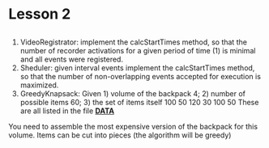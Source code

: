 # Lesson 2
## 
1. VideoRegistrator: implement the calcStartTimes method, so that the number of recorder activations for a given period of time (1) is minimal and all events were registered.
2. Sheduler: given interval events implement the calcStartTimes method, so that the number of non-overlapping events accepted for execution is maximized.
3. GreedyKnapsack: Given 1) volume of the backpack 4; 2) number of possible items 60; 3) the set of items itself
    100 50
    120 30
    100 50
These are all listed in the file **[DATA](Lessons/lesson02/greedyKnapsack.txt)**

You need to assemble the most expensive version of the backpack for this volume. Items can be cut into pieces (the algorithm will be greedy)
